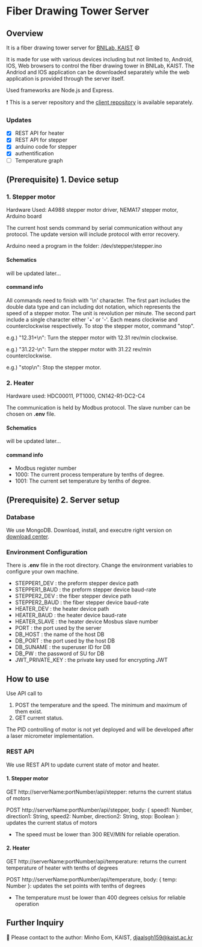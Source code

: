 # Fiber Drawing Tower Server

## Overview

It is a fiber drawing tower server for [BNILab, KAIST](https://www.bnilab.com/) :smile:

It is made for use with various devices including but not limited to, Android, IOS, Web browsers to control the fiber drawing tower in BNILab, KAIST. The Andriod and IOS application can be downloaded separately while the web application is provided through the server itself.

Used frameworks are Node.js and Express.

:exclamation: This is a server repository and the [client repository](https://github.com/EOMMINHO/tower-client) is available separately.

### Updates

- [x] REST API for heater
- [x] REST API for stepper
- [x] arduino code for stepper
- [x] authentification
- [ ] Temperature graph

## (Prerequisite) 1. Device setup

### 1. Stepper motor

Hardware Used: A4988 stepper motor driver, NEMA17 stepper motor, Arduino board

The current host sends command by serial communication without any protocol.
The update version will include protocol with error recovery.

Arduino need a program in the folder: /dev/stepper/stepper.ino

#### Schematics

will be updated later...

#### command info

All commands need to finish with '\n' character. The first part includes the double data type and can including dot notation, which represents the speed of a stepper motor. The unit is revolution per minute. The second part include a single character either '+' or '-'. Each means clockwise and counterclockwise respectively.
To stop the stepper motor, command "stop".

e.g.) "12.31+\n": Turn the stepper motor with 12.31 rev/min clockwise.

e.g.) "31.22-\n": Turn the stepper motor with 31.22 rev/min counterclockwise.

e.g.) "stop\n": Stop the stepper motor.

### 2. Heater

Hardware used: HDC00011, PT1000, CN142-R1-DC2-C4

The communication is held by Modbus protocol. The slave number can be chosen on **.env** file.

#### Schematics

will be updated later...

#### command info

- Modbus register number
- 1000: The current process temperature by tenths of degree.
- 1001: The current set temperature by tenths of degree.

## (Prerequisite) 2. Server setup

### Database

We use MongoDB.
Download, install, and executre right version on [download center](https://www.mongodb.com/download-center/community).

### Environment Configuration

There is **.env** file in the root directory. Change the environment variables to configure your own machine.

- STEPPER1_DEV : the preform stepper device path
- STEPPER1_BAUD : the preform stepper device baud-rate
- STEPPER2_DEV : the fiber stepper device path
- STEPPER2_BAUD : the fiber stepper device baud-rate
- HEATER_DEV : the heater device path
- HEATER_BAUD : the heater device baud-rate
- HEATER_SLAVE : the heater device Mosbus slave number
- PORT : the port used by the server
- DB_HOST : the name of the host DB
- DB_PORT : the port used by the host DB
- DB_SUNAME : the superuser ID for DB
- DB_PW : the password of SU for DB
- JWT_PRIVATE_KEY : the private key used for encrypting JWT

## How to use

Use API call to

1. POST the temperature and the speed. The minimum and maximum of them exist.
2. GET current status.

The PID controlling of motor is not yet deployed and will be developed after a laser micrometer implementation.

### REST API

We use REST API to update current state of motor and heater.

#### 1. Stepper motor

GET http://serverName:portNumber/api/stepper: returns the current status of motors

POST http://serverName:portNumber/api/stepper, body: { speed1: Number, direction1: String, speed2: Number, direction2: String, stop: Boolean }: updates the current status of motors

- The speed must be lower than 300 REV/MIN for reliable operation.

#### 2. Heater

GET http://serverName:portNumber/api/temperature: returns the current temperature of heater with tenths of degrees

POST http://serverName:portNumber/api/temperature, body: { temp: Number }: updates the set points with tenths of degrees

- The temperature must be lower than 400 degrees celsius for reliable operation

## Further Inquiry

:wave: Please contact to the author: Minho Eom, KAIST, djaalsgh159@kaist.ac.kr
